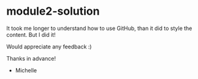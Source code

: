 # module2-solution

It took me longer to understand how to use GitHub, than it did to style the content. But I did it!


Would appreciate any feedback :)

Thanks in advance!


- Michelle
